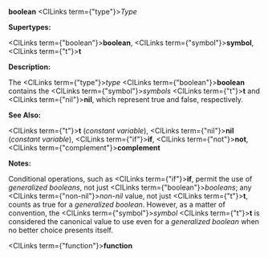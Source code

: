 **boolean** <ClLinks  term={"type"}><i>Type</i></ClLinks> 



**Supertypes:** 



<ClLinks  term={"boolean"}><b>boolean</b></ClLinks>, <ClLinks  term={"symbol"}><b>symbol</b></ClLinks>, <ClLinks  term={"t"}><b>t</b></ClLinks> 



**Description:** 



The <ClLinks  term={"type"}><i>type</i></ClLinks> <ClLinks  term={"boolean"}><b>boolean</b></ClLinks> contains the <ClLinks  term={"symbol"}><i>symbols</i></ClLinks> <ClLinks  term={"t"}><b>t</b></ClLinks> and <ClLinks  term={"nil"}><b>nil</b></ClLinks>, which represent true and false, respectively. 



**See Also:** 



<ClLinks  term={"t"}><b>t</b></ClLinks> (*constant variable*), <ClLinks  term={"nil"}><b>nil</b></ClLinks> (*constant variable*), <ClLinks  term={"if"}><b>if</b></ClLinks>, <ClLinks  term={"not"}><b>not</b></ClLinks>, <ClLinks  term={"complement"}><b>complement</b></ClLinks> 



**Notes:** 



Conditional operations, such as <ClLinks  term={"if"}><b>if</b></ClLinks>, permit the use of *generalized booleans*, not just <ClLinks  term={"boolean"}><i>booleans</i></ClLinks>; any <ClLinks  term={"non-nil"}><i>non-nil</i></ClLinks> value, not just <ClLinks  term={"t"}><b>t</b></ClLinks>, counts as true for a *generalized boolean*. However, as a matter of convention, the <ClLinks  term={"symbol"}><i>symbol</i></ClLinks> <ClLinks  term={"t"}><b>t</b></ClLinks> is considered the canonical value to use even for a *generalized boolean* when no better choice presents itself.  







<ClLinks  term={"function"}><b>function</b></ClLinks> 



